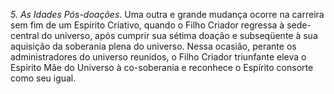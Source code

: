 ﻿<I>5. As Idades Pós-doações</I>. Uma outra e grande mudança ocorre na carreira sem fim de um Espírito Criativo, quando o Filho Criador regressa à sede-central do universo, após cumprir sua sétima doação e subseqüente à sua aquisição da  soberania plena do universo. Nessa ocasião, perante os administradores do universo reunidos, o Filho Criador triunfante eleva o Espirito Mãe do Universo à co-soberania e reconhece o Espírito consorte como seu igual.